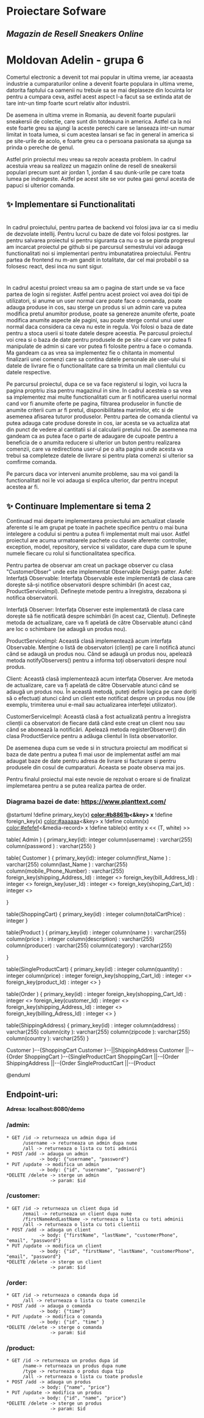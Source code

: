 # Proiectare Sofware
## _Magazin de Resell Sneakers Online_

#
#
#
# Moldovan Adelin - grupa 6


Comertul electronic a devenit tot mai popular in ultima vreme, iar aceaasta industrie a cumparaturilor online a devenit foarte populara in ultima vreme, datorita faptului ca oamenii nu trebuie sa se mai deplaseze din locuinta lor pentru a cumpara ceva, astfel acest aspect l-a facut sa se extinda atat de tare intr-un timp foarte scurt relativ altor industrii.

De asemena in ultima vreme in Romania, au devenit foarte pupularii sneakersii de colectie, care sunt din totdeauna in america. Astfel ca la noi este foarte greu sa ajungi la aceste perechi care se lanseaza intr-un numar limitat in toata lumea, si cum acestea lansari se fac in general in america si pe site-urile de acolo, e foarte greu ca o persoana pasionata sa ajunga sa prinda o pereche de genul. 

Astfel prin proiectul meu vreau sa rezolv aceasta problem. In cadrul acestuia vreau sa realizez un magazin online de resell de sneakersii populari precum sunt air jordan 1, jordan 4 sau dunk-urile pe care toata lumea pe indrageste. Astfel pe acest site se vor putea gasi genul acesta de papuci si ulterior comanda. 



## ✨ Implementare si Functionalitati

#
In cadrul proiectului, pentru partea de backend voi folosi java iar ca si mediu de dezvolate intellij. Pentru lucrul cu baze de date voi folosi postgres. Iar pentru salvarea proiectul si pentru siguranta ca nu o sa se piarda progresul am incarcat proiectul pe github si pe parcursul semestrului voi adauga functionalitati noi si implementari pentru imbunatatirea proiectului.
Pentru partea de frontend nu m-am gandit in totalitate, dar cel mai probabil o sa folosesc
react, desi inca nu sunt sigur.

#
In cadrul acestui proiect vreau sa am o pagina de start unde se va face partea de login si register. Astfel pentru acest proiect voi avea doi tipi de utilizatori, si anume un user normal care poate face o comanda, poate adauga produse in cos, sau sterge un produs si un admin care va putea modifica pretul anumitor produse, poate sa genereze anumite oferte, poate modifica anumite aspecte ale pagini, sau poate sterge contul unui user normal daca considera ca ceva nu este in regula. Voi folosi o baza de date pentru a stoca userii si toate datele despre aceestia. Pe parcusul proiectul voi crea si o baza de date pentru produsele de pe site-ul care vor putea fi manipulate de admin si care vor putea fi folosite pentru a face o comanda. Ma gandeam ca as vrea sa implementez fie o chitanta in momentul finalizarii unei comenzi care sa contina datele personale ale user-ului si datele de livrare fie o functionalitate care sa trimita un mail clientului cu datele respective.

Pe parcursul proiectul, dupa ce se va face registerul si login, voi lucra la pagina proptriu zisa pentru magazinul in sine. In cadrul acesteia o sa vrea sa implementez mai multe functionalitati cum ar fi notificarea userlui normal cand vor fi anumite oferte pe pagina, filtrarea produselor in functie de anumite criterii cum ar fi pretul, disponibilitatea marimilor, etc si de asemenea afisarea tuturor produselor. Pentru partea de comanda clientul va putea adauga cate produse doreste in cos, iar acesta se va actualiza atat din punct de vedere al cantitatii si al calcularii pretului noi. De asemenea ma gandeam ca as putea face o parte de adaugare de cupoate pentru a beneficia de o anumita reducere si ulterior un buton pentru realizarea comenzii, care va redirectiona user-ul pe o alta pagina unde acesta va trebui sa completeze datele de livrare si pentru plata comenzi si ulterior sa comfirme comanda. 

Pe parcurs daca vor interveni anumite probleme, sau ma voi gandi la functionalitati noi le voi adauga si explica ulterior, dar pentru inceput acestea ar fi.


## ✨  Continuare Implementare si tema 2

Continuad mai departe implementarea proiectului am actualizat clasele aferente si le am grupat pe toate in pachete specifice pentru o mai buna intelegere a codului si pentru a putea fi implementat mult mai usor. Astfel proiectul are acuma urmatoarele pachete cu clasele aferente: controller, exception, model, repository, service si validator, care dupa cum le spune numele fiecare cu rolul si functionalitatea specifica. 

Pentru partea de observar am creat un package observer cu clasa "CustomerObser" unde este implementat Observable Design patter. Asfel: Interfață Observable: Interfața Observable este implementată de clasa care dorește să-și notifice observatorii despre schimbări (în acest caz, ProductServiceImpl). Definește metode pentru a înregistra, dezabona și notifica observatorii.

Interfață Observer: Interfața Observer este implementată de clasa care dorește să fie notificată despre schimbări (în acest caz, Clientul). Definește metoda de actualizare, care va fi apelată de către Observable atunci când are loc o schimbare (se adaugă un produs nou).

ProductServiceImpl: Această clasă implementează acum interfața Observable. Menține o listă de observatori (clienți) pe care îi notifică atunci când se adaugă un produs nou. Când se adaugă un produs nou, apelează metoda notifyObservers() pentru a informa toți observatorii despre noul produs.

Client: Această clasă implementează acum interfața Observer. Are metoda de actualizare, care va fi apelată de către Observable atunci când se adaugă un produs nou. În această metodă, puteți defini logica pe care doriți să o efectuați atunci când un client este notificat despre un produs nou (de exemplu, trimiterea unui e-mail sau actualizarea interfeței utilizator).

CustomerServiceImpl: Această clasă a fost actualizată pentru a înregistra clienții ca observatori de fiecare dată când este creat un client nou sau când se abonează la notificări. Apelează metoda registerObserver() din clasa ProductService pentru a adăuga clientul în lista observatorilor.

De asemenea dupa cum se vede si in structura proiectul am modificat si baza de date pentru a putea fi mai usor de implementat astfel am mai adaugat baze de date pentru adresa de livrare si facturare si pentru produsele din cosul de cumparaturi. Aceasta se poate observa mai jos.

Pentru finalul proiectul mai este nevoie de rezolvat o eroare si de finalizat implemetarea pentru a se putea realiza partea de order.

### Diagrama bazei de date: https://www.planttext.com/
@startuml
!define primary_key(x) <b><color:#b8861b><&key></color> x</b>
!define foreign_key(x) <color:#aaaaaa><&key></color> x
!define column(x) <color:#efefef><&media-record></color> x
!define table(x) entity x << (T, white) >>

table( Admin ) {
   primary_key(id): integer
   column(username) : varchar(255) 
   column(password ) : varchar(255)
}

table( Customer ) {
   primary_key(id): integer
   column(first_Name ) : varchar(255)
   column(last_Name ) : varchar(255)
   column(mobile_Phone_Number) : varchar(255)
   foreign_key(shipping_Address_Id) : integer <<FK>>
   foreign_key(bill_Address_Id) : integer <<FK>>
   foreign_key(user_Id) : integer <<FK>>
   foreign_key(shoping_Cart_Id) : integer <<FK>>
   
}

table(ShoppingCart) {
   primary_key(id) : integer
   column(totalCartPrice) : integer
}


table(Product ) {
   primary_key(id) : integer
   column(name ) : varchar(255)
   column(price ) : integer
   column(description) : varchar(255)
   column(producer) : varchar(255)
   column(category) : varchar(255) 
  
}

table(SingleProductCart) {
   primary_key(id) : integer
   column(quantity) : integer
   column(price) : integer
   foreign_key(shopping_Cart_Id) : integer <<FK>>
   foreign_key(product_Id) : integer <<FK>>
}


table(Order ) {
   primary_key(id) : integer
   foreign_key(shopping_Cart_Id) : integer <<FK>>
   foreign_key(customer_Id) : integer <<FK>>
   foreign_key(shipping_Address_Id) : integer <<FK>>
   foreign_key(billing_Adress_Id) : integer <<FK>>
}



table(ShippingAddress) {
   primary_key(id) : integer
   column(address) : varchar(255)
   column(city ): varchar(255)
   column(zipcode ): varchar(255)
   column(country ): varchar(255)
} 


Customer }--{ShoppingCart
Customer }--||ShippingAddress
Customer ||--{Order
ShoppingCart }--{SingleProductCart
ShoppingCart ||--{Order
ShippingAddress ||--{Order
SingleProductCart ||--{Product

@enduml

## Endpoint-uri:  
**Adresa: localhost:8080/demo**  

### /admin:  
    * GET /id -> returneaza un admin dupa id
          /username -> returneaza un admin dupa nume
          /all -> returneaza o lista cu toti adminii
    * POST /add -> adauga un admin
                -> body: {"username", "password"}
    * PUT /update -> modifica un admin
                -> body: {"id", "username", "password"}
    *DELETE /delete -> sterge un admin
                    -> param: $id
           
### /customer:
    * GET /id -> returneaza un client dupa id
          /email -> returneaza un client dupa nume
          /firstNameAndLastName -> returneaza o lista cu toti adminii
          /all -> returneaza o lista cu toti clientii
    * POST /add -> adauga un client
                -> body: {"firstName", "lastName", "customerPhone", "email", "password"}
    * PUT /update -> modifica un client
                -> body: {"id", "firstName", "lastName", "customerPhone", "email", "password"}
    *DELETE /delete -> sterge un client
                    -> param: $id
    
### /order:
    * GET /id -> returneaza o comanda dupa id   
          /all -> returneaza o lista cu toate comenzile
    * POST /add -> adauga o comanda
                -> body: {"time"}
    * PUT /update -> modifica o comanda
                -> body: {"id", "time" }
    *DELETE /delete -> sterge o comanda
                    -> param: $id

### /product:
    * GET /id -> returneaza un produs dupa id
          /name-> returneaza un produs dupa nume
          /type -> returneaza o produs dupa tip
          /all -> returneaza o lista cu toate produsle
    * POST /add -> adauga un produs
                -> body: {"name", "price"}
    * PUT /update -> modifica un produs
                -> body: {"id", "name", "price"}
    *DELETE /delete -> sterge un produs
                    -> param: $id


[//]: # (These are reference links used in the body of this note and get stripped out when the markdown processor does its job. There is no need to format nicely because it shouldn't be seen. Thanks SO - http://stackoverflow.com/questions/4823468/store-comments-in-markdown-syntax)

   [dill]: <https://github.com/joemccann/dillinger>
   [git-repo-url]: <https://github.com/joemccann/dillinger.git>
   [john gruber]: <http://daringfireball.net>
   [df1]: <http://daringfireball.net/projects/markdown/>
   [markdown-it]: <https://github.com/markdown-it/markdown-it>
   [Ace Editor]: <http://ace.ajax.org>
   [node.js]: <http://nodejs.org>
   [Twitter Bootstrap]: <http://twitter.github.com/bootstrap/>
   [jQuery]: <http://jquery.com>
   [@tjholowaychuk]: <http://twitter.com/tjholowaychuk>
   [express]: <http://expressjs.com>
   [AngularJS]: <http://angularjs.org>
   [Gulp]: <http://gulpjs.com>

   [PlDb]: <https://github.com/joemccann/dillinger/tree/master/plugins/dropbox/README.md>
   [PlGh]: <https://github.com/joemccann/dillinger/tree/master/plugins/github/README.md>
   [PlGd]: <https://github.com/joemccann/dillinger/tree/master/plugins/googledrive/README.md>
   [PlOd]: <https://github.com/joemccann/dillinger/tree/master/plugins/onedrive/README.md>
   [PlMe]: <https://github.com/joemccann/dillinger/tree/master/plugins/medium/README.md>
   [PlGa]: <https://github.com/RahulHP/dillinger/blob/master/plugins/googleanalytics/README.md>
